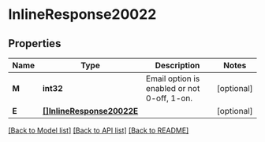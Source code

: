 # InlineResponse20022

## Properties

Name | Type | Description | Notes
------------ | ------------- | ------------- | -------------
**M** | **int32** | Email option is enabled or not 0-off, 1-on. | [optional] 
**E** | [**[]InlineResponse20022E**](inline_response_200_22_E.md) |  | [optional] 

[[Back to Model list]](../README.md#documentation-for-models) [[Back to API list]](../README.md#documentation-for-api-endpoints) [[Back to README]](../README.md)


